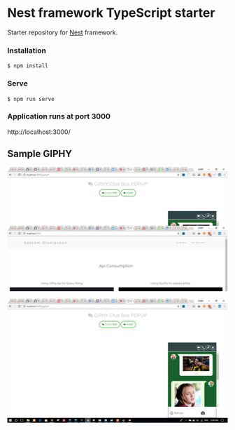 # Nest framework TypeScript starter

Starter repository for [Nest](https://github.com/kamilmysliwiec/nest) framework.

### Installation

```
$ npm install
```

### Serve

```
$ npm run serve
```
### Application runs at port 3000

http://localhost:3000/

## Sample GIPHY

![Alt text](src/app/public/img/home.png?raw=true "Home TEST API")


![Alt text](src/app/public/img/giphy-sample.png?raw=true "GIPHY SAMPLE API")